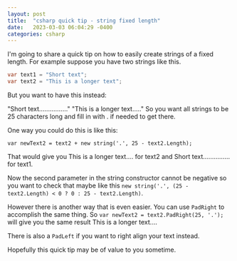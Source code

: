 ```yaml
---
layout: post
title:  "csharp quick tip - string fixed length"
date:   2023-03-03 06:04:29 -0400
categories: csharp
---
```


I'm going to share a quick tip on how to easily create strings of a fixed length. For example suppose you have two strings like this.

```csharp
var text1 = "Short text";
var text2 = "This is a longer text";
```
But you want to have this instead:

"Short text................"
"This is a longer text....."
So you want all strings to be 25 characters long and fill in with . if needed to get there.

One way you could do this is like this:

`var newText2 = text2 + new string('.', 25 - text2.Length);`

That would give you This is a longer text.... for text2 and Short text............... for text1.

Now the second parameter in the string constructor cannot be negative so you want to check that maybe like this `new string('.', (25 - text2.Length) < 0 ? 0 : 25 - text2.Length)`.

However there is another way that is even easier. You can use `PadRight` to accomplish the same thing. So `var newText2 = text2.PadRight(25, '.');` will give you the same result This is a longer text....

There is also a `PadLeft` if you want to right align your text instead.

Hopefully this quick tip may be of value to you sometime.